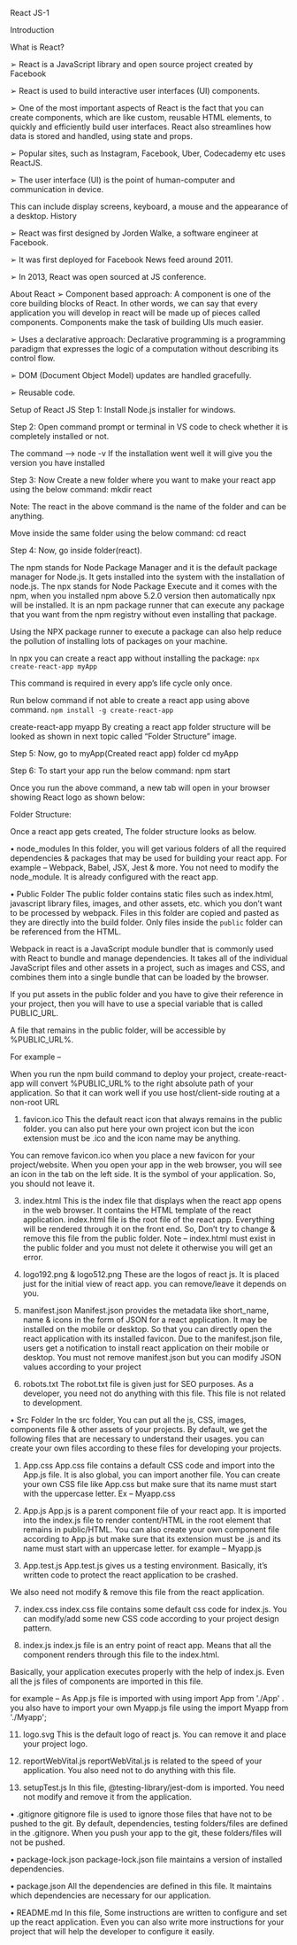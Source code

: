 React JS-1

Introduction

What is React?

➢ React is a JavaScript library and open source project created by Facebook

➢ React is used to build interactive user interfaces (UI) components.

➢ One of the most important aspects of React is the fact that you can create components,
which are like custom, reusable HTML elements, to quickly and efficiently build user
interfaces. React also streamlines how data is stored and handled, using state and props.

➢ Popular sites, such as Instagram, Facebook, Uber, Codecademy etc uses ReactJS.

➢ The user interface (UI) is the point of human-computer and communication in device.

This can include display screens, keyboard, a mouse and the appearance of a desktop.
History

➢ React was first designed by Jorden Walke, a software engineer at Facebook.

➢ It was first deployed for Facebook News feed around 2011.

➢ In 2013, React was open sourced at JS conference.

About React
➢ Component based approach: A component is one of the core building blocks of
React. In other words, we can say that every application you will develop in react will
be made up of pieces called components. Components make the task of building UIs
much easier.

➢ Uses a declarative approach: Declarative programming is a programming paradigm
that expresses the logic of a computation without describing its control flow.

➢ DOM (Document Object Model) updates are handled gracefully.

➢ Reusable code.

Setup of React JS
Step 1: Install Node.js installer for windows.

Step 2: Open command prompt or terminal in VS code to check whether it is completely
installed or not.

The command –> node -v
If the installation went well it will give you the version you have installed

Step 3: Now Create a new folder where you want to make your react app using the below
command:
mkdir react

Note: The react in the above command is the name of the folder and can be anything.

Move inside the same folder using the below command:
cd react

Step 4: Now, go inside folder(react).

The npm stands for Node Package Manager and it is the default package manager
for Node.js. It gets installed into the system with the installation of node.js.
The npx stands for Node Package Execute and it comes with the npm, when you installed
npm above 5.2.0 version then automatically npx will be installed. It is an npm package
runner that can execute any package that you want from the npm registry without even
installing that package.

Using the NPX package runner to execute a package can also help reduce the pollution
of installing lots of packages on your machine.

In npx you can create a react app without installing the package:
`npx create-react-app myApp`

This command is required in every app’s life cycle only once.

Run below command if not able to create a react app using above command.
`npm install -g create-react-app`

create-react-app myapp
By creating a react app folder structure will be looked as shown in next topic called
“Folder Structure” image.

Step 5: Now, go to myApp(Created react app) folder
cd myApp

Step 6: To start your app run the below command:
npm start

Once you run the above command, a new tab will open in your browser showing React logo
as shown below:

Folder Structure:

Once a react app gets created, The folder structure looks as below.

• node_modules
In this folder, you will get various folders of all the
required dependencies & packages that may be used for
building your react app. For example – Webpack, Babel,
JSX, Jest & more. You not need to modify the
node_module. It is already configured with the react app.

• Public Folder
The public folder contains static files such as index.html,
javascript library files, images, and other assets, etc.
which you don’t want to be processed by webpack. Files
in this folder are copied and pasted as they are directly
into the build folder. Only files inside the `public` folder
can be referenced from the HTML.

Webpack in react is a JavaScript module bundler that is commonly used with React to bundle
and manage dependencies. It takes all of the individual JavaScript files and other assets in a
project, such as images and CSS, and combines them into a single bundle that can be loaded by
the browser.

If you put assets in the public folder and you have to give their reference in your project, then
you will have to use a special variable that is called PUBLIC_URL.

A file that remains in the public folder, will be accessible by %PUBLIC_URL%.

For example –

<link rel=”icon” href=”%PUBLIC_URL%/favicon.ico” />
When you run the npm build command to deploy your project, create-react-app will convert
%PUBLIC_URL% to the right absolute path of your application. So that it can work well if
you use host/client-side routing at a non-root URL

1. favicon.ico
This the default react icon that always remains in the public folder. you can also put
here your own project icon but the icon extension must be .ico and the icon name may
be anything.

You can remove favicon.ico when you place a new favicon for your project/website.
When you open your app in the web browser, you will see an icon in the tab on the left
side. It is the symbol of your application. So, you should not leave it.

3. index.html
This is the index file that displays when the react app opens in the web browser. It
contains the HTML template of the react application.
index.html file is the root file of the react app. Everything will be rendered through it on
the front end. So, Don’t try to change & remove this file from the public folder.
Note – index.html must exist in the public folder and you must not delete it otherwise you
will get an error.

5. logo192.png & logo512.png
These are the logos of react js. It is placed just for the initial view of react app. you can
remove/leave it depends on you.

7. manifest.json
Manifest.json provides the metadata like short_name, name & icons in the form of
JSON for a react application. It may be installed on the mobile or desktop. So that you
can directly open the react application with its installed favicon.
Due to the manifest.json file, users get a notification to install react application on their
mobile or desktop.
You must not remove manifest.json but you can modify JSON values according to your
project

9. robots.txt
The robot.txt file is given just for SEO purposes. As a developer, you need not do
anything with this file. This file is not related to development.

• Src Folder
In the src folder, You can put all the js, CSS, images, components file & other assets of
your projects.
By default, we get the following files that are necessary to understand their usages. you can
create your own files according to these files for developing your projects.

1. App.css
App.css file contains a default CSS code and import into the App.js file. It is also
global, you can import another file. You can create your own CSS file like App.css
but make sure that its name must start with the uppercase letter. Ex – Myapp.css

3. App.js
App.js is a parent component file of your react app. It is imported into the index.js file
to render content/HTML in the root element that remains in public/HTML.
You can also create your own component file according to App.js but make sure that
its extension must be .js and its name must start with an uppercase letter.
for example – Myapp.js

5. App.test.js
App.test.js gives us a testing environment. Basically, it’s written code to protect the
react application to be crashed.

We also need not modify & remove this file from the react application.

7. index.css
index.css file contains some default css code for index.js. You can modify/add some
new CSS code according to your project design pattern.

9. index.js
index.js file is an entry point of react app. Means that all the component renders
through this file to the index.html.

Basically, your application executes properly with the help of index.js. Even all the js
files of components are imported in this file.

for example – As App.js file is imported with using import App from './App' . you
also have to import your own Myapp.js file using the import Myapp from './Myapp';

11. logo.svg
This is the default logo of react js. You can remove it and place your project logo.

13. reportWebVital.js
reportWebVital.js is related to the speed of your application. You also need not to do
anything with this file.

15. setupTest.js
In this file, @testing-library/jest-dom is imported. You need not modify and remove it
from the application.

• .gitignore
gitignore file is used to ignore those files that have not to be pushed to the git.
By default, dependencies, testing folders/files are defined in the .gitignore. When you push
your app to the git, these folders/files will not be pushed.

• package-lock.json
package-lock.json file maintains a version of installed dependencies.

• package.json
All the dependencies are defined in this file. It maintains which dependencies are necessary
for our application.

• README.md
In this file, Some instructions are written to configure and set up the react application. Even
you can also write more instructions for your project that will help the developer to
configure it easily.
